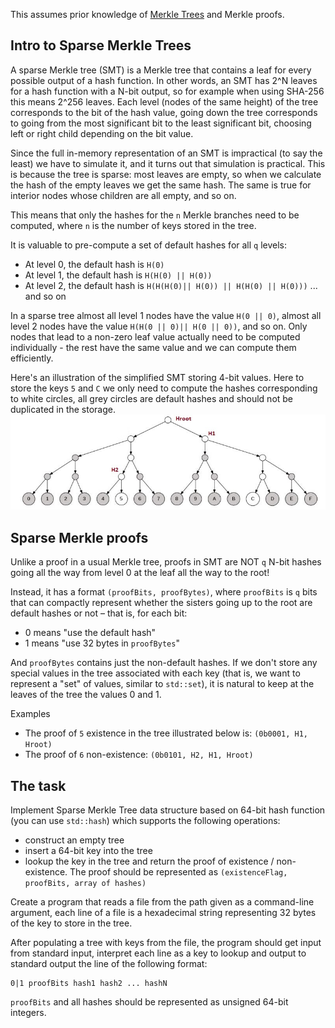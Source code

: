 This assumes prior knowledge of [Merkle Trees](https://en.wikipedia.org/wiki/Merkle_tree) and Merkle proofs.

## Intro to Sparse Merkle Trees

A sparse Merkle tree (SMT) is a Merkle tree that contains a leaf for every possible output of a hash function. In other words, an SMT has 2^N leaves for a hash function with a N-bit output, so for example when using SHA-256 this means 2^256 leaves. Each level (nodes of the same height) of the tree corresponds to the bit of the hash value, going down the tree corresponds to going from the most significant bit to the least significant bit, choosing left or right child depending on the bit value.

Since the full in-memory representation of an SMT is impractical (to say the least) we have to simulate it, and it turns out that simulation is practical. This is because the tree is sparse: most leaves are empty, so when we calculate the hash of the empty leaves we get the same hash. The same is true for interior nodes whose children are all empty, and so on.


This means that only the hashes for the `n` Merkle branches need to be computed, where `n` is the number of keys stored in the tree.

It is valuable to pre-compute a set of default hashes for all `q` levels:

- At level 0, the default hash is `H(0)`
- At level 1, the default hash is `H(H(0) || H(0))`
- At level 2, the default hash is `H(H(H(0)|| H(0)) || H(H(0) || H(0)))`
... and so on

In a sparse tree almost all level 1 nodes have the value `H(0 || 0)`, almost all level 2 nodes have the value `H(H(0 || 0)|| H(0 || 0))`, and so on. Only nodes that lead to a non-zero leaf value actually need to be computed individually - the rest have the same value and we can compute them efficiently.

Here's an illustration of the simplified SMT storing 4-bit values. Here to store the keys `5` and `C` we only need to compute the hashes corresponding to white circles, all grey circles are default hashes and should not be duplicated in the storage.
![Sparse Merkle Tree](assets/SMT.jpg)

## Sparse Merkle proofs

Unlike a proof in a usual Merkle tree, proofs in SMT are NOT `q` N-bit hashes going all the way from level 0 at the leaf all the way to the root! 

Instead, it has a format `(proofBits, proofBytes)`, where  `proofBits`  is `q` bits that can compactly represent whether the sisters going up to the root are default hashes or not – that is, for each bit:

- 0 means "use the default hash"
- 1 means "use 32 bytes in `proofBytes`"

And `proofBytes` contains just the non-default hashes. If we don't store any special values in the tree associated with each key (that is, we want to represent a "set" of values, similar to `std::set`), it is natural to keep at the leaves of the tree the values 0 and 1.

Examples
- The proof of `5` existence in the tree illustrated below is: `(0b0001, H1, Hroot)`
- The proof of `6` non-existence: `(0b0101, H2, H1, Hroot)`


## The task

Implement Sparse Merkle Tree data structure based on 64-bit hash function (you can use `std::hash`) which supports the following operations:
- construct an empty tree
- insert a 64-bit key into the tree
- lookup the key in the tree and return the proof of existence / non-existence. The proof should be represented as `(existenceFlag, proofBits, array of hashes)`

Create a program that reads a file from the path given as a command-line argument, each line of a file is a hexadecimal string representing 32 bytes of the key to store in the tree.

After populating a tree with keys from the file, the program should get input from standard input, interpret each line as a key to lookup and output to standard output the line of the following format:

```
0|1 proofBits hash1 hash2 ... hashN
```

`proofBits` and all hashes should be represented as unsigned 64-bit integers.
